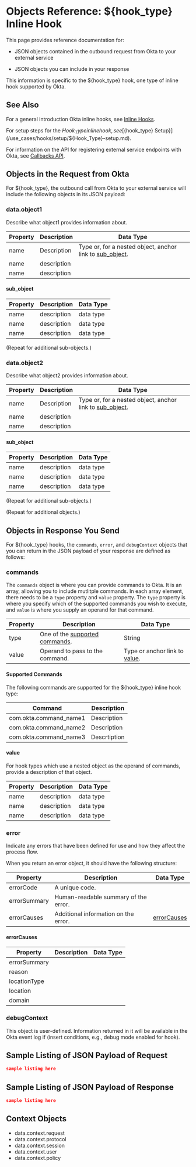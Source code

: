 # Objects Reference: ${hook_type} Inline Hook

This page provides reference documentation for:

- JSON objects contained in the outbound request from Okta to your external service

- JSON objects you can include in your response

This information is specific to the ${hook_type} hook, one type of inline hook supported by Okta.

## See Also

For a general introduction Okta inline hooks, see [Inline Hooks](/use_cases/hooks/).

For setup steps for the ${Hook_Type} inline hook, see [${hook_type} Setup}](/use_cases/hooks/setup/${Hook_Type}-setup.md).

For information on the API for registering external service endpoints with Okta, see [Callbacks API](/api/resources/callbacks).

## Objects in the Request from Okta

For ${hook_type}, the outbound call from Okta to your external service will include the following objects in its JSON payload:

### data.object1

Describe what object1 provides information about.

| Property | Description | Data Type                                                               |
|----------|-------------|-------------------------------------------------------------------------|
| name     | Description | Type or, for a nested object, anchor link to [sub_object](#sub_object). |
| name     | description |                                                                         |
| name     | description |                                                                         |

#### sub_object

| Property | Description | Data Type |
|----------|-------------|-----------|
| name     | description | data type |
| name     | description | data type |
| name     | description | data type |

(Repeat for additional sub-objects.)

### data.object2

Describe what object2 provides information about.

| Property | Description | Data Type                                                               |
|----------|-------------|-------------------------------------------------------------------------|
| name     | Description | Type or, for a nested object, anchor link to [sub_object](#sub_object). |
| name     | description |                                                                         |
| name     | description |                                                                         |

#### sub_object

| Property | Description | Data Type |
|----------|-------------|-----------|
| name     | description | data type |
| name     | description | data type |
| name     | description | data type |

(Repeat for additional sub-objects.)

(Repeat for additional objects.)

## Objects in Response You Send

For ${hook_type} hooks, the `commands`, `error`, and `debugContext` objects that you can return in the JSON payload of your response are defined as follows:

### commands

The `commands` object is where you can provide commands to Okta. It is an array, allowing you to include mutlitple commands. In each array element, there needs to be a `type` property and `value` property. The `type` property is where you specify which of the supported commands you wish to execute, and `value` is where you supply an operand for that command.

| Property | Description                                           | Data Type                               |
|----------|-------------------------------------------------------|-----------------------------------------|
| type     | One of the [supported commands](#supported-commands). | String                                  |
| value    | Operand to pass to the command.                       | Type or anchor link to [value](#value). |

#### Supported Commands

The following commands are supported for the ${hook_type} inline hook type:

| Command                | Description  |
|------------------------|--------------|
| com.okta.command_name1 | Description  |
| com.okta.command_name2 | Description  |
| com.okta.command_name3 | Descrtiption |

#### value

For hook types which use a nested object as the operand of commands, provide a description of that object.

| Property | Description | Data Type |
|----------|-------------|-----------|
| name     | description | data type |
| name     | description | data type |
| name     | description | data type |

### error

Indicate any errors that have been defined for use and how they affect the process flow.

When you return an error object, it should have the following structure:

| Property     | Description                          | Data Type                   |
|--------------|--------------------------------------|-----------------------------|
| errorCode    | A unique code.                       |                             |
| errorSummary | Human-readable summary of the error. |                             |
| errorCauses  | Additional information on the error. | [errorCauses](#errorCauses) |

#### errorCauses

| Property     | Description | Data Type |
|--------------|-------------|-----------|
| errorSummary |             |           |
| reason       |             |           |
| locationType |             |           |
| location     |             |           |
| domain       |             |           |

### debugContext

This object is user-defined. Information returned in it will be available in the Okta event log if (insert conditions, e.g., debug mode enabled for hook).

## Sample Listing of JSON Payload of Request

```JSON
sample listing here
```

## Sample Listing of JSON Payload of Response 

```JSON
sample listing here
```
## Context Objects

<!-- Not sure whether to cover context objects. Questions: are they the same for all hooks? Are they useful to developers?-->

 - data.context.request
 - data.context.protocol
 - data.context.session
 - data.context.user
 - data.context.policy
